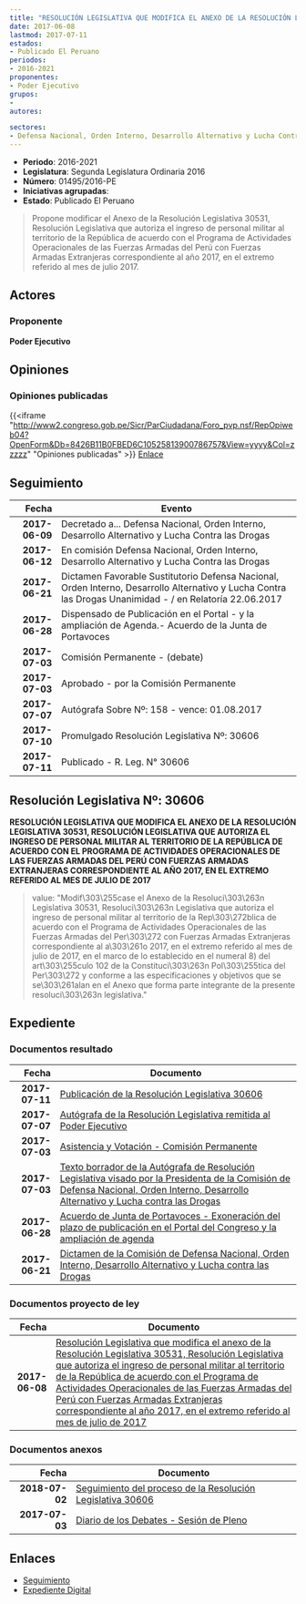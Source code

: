 ```yaml
---
title: "RESOLUCIÓN LEGISLATIVA QUE MODIFICA EL ANEXO DE LA RESOLUCIÓN LEGISLATIVA 30531, RESOLUCIÓN LEGISLATIVA QUE AUTORIZA EL INGRESO DE PERSONAL MILITAR AL TERRITORIO DE LA REPÚBLICA DE ACUERDO CON EL PROGRAMA DE ACTIVIDADES OPERACIONALES DE LAS FUERZAS ARMADAS DEL PERÚ CON FUERZAS ARMADAS EXTRANJERAS CORRESPONDIENTE AL AÑO 2017, EN EL EXTREMO REFERIDO AL MES DE JULIO DE 2017"
date: 2017-06-08
lastmod: 2017-07-11
estados:
- Publicado El Peruano
periodos:
- 2016-2021
proponentes:
- Poder Ejecutivo
grupos:
- 
autores:

sectores:
- Defensa Nacional, Orden Interno, Desarrollo Alternativo y Lucha Contra las Drogas
---
```

- **Periodo**: 2016-2021
- **Legislatura**: Segunda Legislatura Ordinaria 2016
- **Número**: 01495/2016-PE
- **Iniciativas agrupadas**: 
- **Estado**: Publicado El Peruano

> Propone modificar el Anexo de la Resolución Legislativa 30531, Resolución Legislativa que autoriza el ingreso de personal militar al territorio de la República de acuerdo con el Programa de Actividades Operacionales de las Fuerzas Armadas del Perú con Fuerzas Armadas Extranjeras correspondiente al año 2017, en el extremo referido al mes de julio 2017.


## Actores

### Proponente

**Poder Ejecutivo**

## Opiniones

### Opiniones publicadas

{{<iframe "http://www2.congreso.gob.pe/Sicr/ParCiudadana/Foro_pvp.nsf/RepOpiweb04?OpenForm&Db=8426B11B0FBED6C10525813900786757&View=yyyy&Col=zzzzz" "Opiniones publicadas" >}}
[Enlace](http://www2.congreso.gob.pe/Sicr/ParCiudadana/Foro_pvp.nsf/RepOpiweb04?OpenForm&Db=8426B11B0FBED6C10525813900786757&View=yyyy&Col=zzzzz)


## Seguimiento

| Fecha | Evento |
|------:|--------|
| **2017-06-09** | Decretado a... Defensa Nacional, Orden Interno, Desarrollo Alternativo y Lucha Contra las Drogas |
| **2017-06-12** | En comisión Defensa Nacional, Orden Interno, Desarrollo Alternativo y Lucha Contra las Drogas |
| **2017-06-21** | Dictamen Favorable Sustitutorio Defensa Nacional, Orden Interno, Desarrollo Alternativo y Lucha Contra las Drogas Unanimidad - / en Relatoría 22.06.2017 |
| **2017-06-28** | Dispensado de Publicación en el Portal - y la ampliación de Agenda.- Acuerdo de la Junta de Portavoces |
| **2017-07-03** | Comisión Permanente - (debate) |
| **2017-07-03** | Aprobado - por la Comisión Permanente |
| **2017-07-07** | Autógrafa Sobre Nº: 158 - vence: 01.08.2017 |
| **2017-07-10** | Promulgado Resolución Legislativa Nº: 30606 |
| **2017-07-11** | Publicado - R. Leg. N° 30606 |

## Resolución Legislativa Nº: 30606

**RESOLUCIÓN LEGISLATIVA QUE MODIFICA EL ANEXO DE LA RESOLUCIÓN LEGISLATIVA 30531, RESOLUCIÓN LEGISLATIVA QUE AUTORIZA EL INGRESO DE PERSONAL MILITAR AL TERRITORIO DE LA REPÚBLICA DE ACUERDO CON EL PROGRAMA DE ACTIVIDADES OPERACIONALES DE LAS FUERZAS ARMADAS DEL PERÚ CON FUERZAS ARMADAS EXTRANJERAS CORRESPONDIENTE AL AÑO 2017, EN EL EXTREMO REFERIDO AL MES DE JULIO DE 2017**

> value: "Modif\303\255case el Anexo de la Resoluci\303\263n Legislativa 30531, Resoluci\303\263n Legislativa que autoriza el ingreso de personal militar al territorio de la Rep\303\272blica de acuerdo con el Programa de Actividades Operacionales de las Fuerzas Armadas del Per\303\272 con Fuerzas Armadas Extranjeras correspondiente al a\303\261o 2017, en el extremo referido al mes de julio de 2017, en el marco de lo establecido en el numeral 8) del art\303\255culo 102 de la Constituci\303\263n Pol\303\255tica del Per\303\272 y conforme a las especificaciones y objetivos que se se\303\261alan en el Anexo que forma parte integrante de la presente resoluci\303\263n legislativa."


## Expediente

### Documentos resultado

| Fecha | Documento |
|------:|-----------|
| **2017-07-11** | [Publicación de la Resolución Legislativa 30606](http://www.leyes.congreso.gob.pe/Documentos/2016_2021/ADLP/Normas_Legales/30606-RL.pdf) |
| **2017-07-07** | [Autógrafa de la Resolución Legislativa remitida al Poder Ejecutivo](http://www.leyes.congreso.gob.pe/Documentos/2016_2021/ADLP/Texto_Aprobado/AU0149520170707.PDF) |
| **2017-07-03** | [Asistencia y Votación - Comisión Permanente](http://www.leyes.congreso.gob.pe/Documentos/2016_2021/Asistencia_y_Votacion/Proyectos_de_Ley/AVCP0149520170703.pdf) |
| **2017-07-03** | [Texto borrador de la Autógrafa de Resolución Legislativa visado por la Presidenta de la Comisión de Defensa Nacional, Orden Interno, Desarrollo Alternativo y Lucha contra las Drogas](http://www.leyes.congreso.gob.pe/Documentos/2016_2021/Texto_Borrador_de_Autografa/BAU0149520170703.pdf) |
| **2017-06-28** | [Acuerdo de Junta de Portavoces - Exoneración del plazo de publicación en el Portal del Congreso y la ampliación de agenda](http://www.leyes.congreso.gob.pe/Documentos/2016_2021/Acuerdos/Junta_Portavoces/AJP0149520170628.pdf) |
| **2017-06-21** | [Dictamen de la Comisión de Defensa Nacional, Orden Interno, Desarrollo Alternativo y Lucha contra las Drogas](http://www.leyes.congreso.gob.pe/Documentos/2016_2021/Dictamenes/Proyectos_de_Ley/01495DC07MAY20170621..pdf) |

### Documentos proyecto de ley

| Fecha | Documento |
|------:|-----------|
| **2017-06-08** | [Resolución Legislativa que modifica el anexo de la Resolución Legislativa 30531, Resolución Legislativa que autoriza el ingreso de personal militar al territorio de la República de acuerdo con el Programa de Actividades Operacionales de las Fuerzas Armadas del Perú con Fuerzas Armadas Extranjeras correspondiente al año 2017, en el extremo referido al mes de julio de 2017](http://www.leyes.congreso.gob.pe/Documentos/2016_2021/Proyectos_de_Ley_y_de_Resoluciones_Legislativas/PL0149520170608..pdf) |

### Documentos anexos

| Fecha | Documento |
|------:|-----------|
| **2018-07-02** | [Seguimiento del proceso de la Resolución Legislativa 30606](http://www.leyes.congreso.gob.pe/Documentos/2016_2021/Seguimiento_de_Proyectos_de_Ley/01495PL20180702.pdf) |
| **2017-07-03** | [Diario de los Debates - Sesión de Pleno](http://www.leyes.congreso.gob.pe/Documentos/2016_2021/ADLP/Diario_Debates/30606_DD.pdf) |

## Enlaces

- [Seguimiento](http://www2.congreso.gob.pe/Sicr/TraDocEstProc/CLProLey2016.nsf/f7fff46988ca05b1052578e100829cc7/651abed71fb7971a052581390070755a?OpenDocument)
- [Expediente Digital](http://www2.congreso.gob.pe/Sicr/TraDocEstProc/Expvirt_2011.nsf/visbusqptramdoc1621/01495?opendocument)

